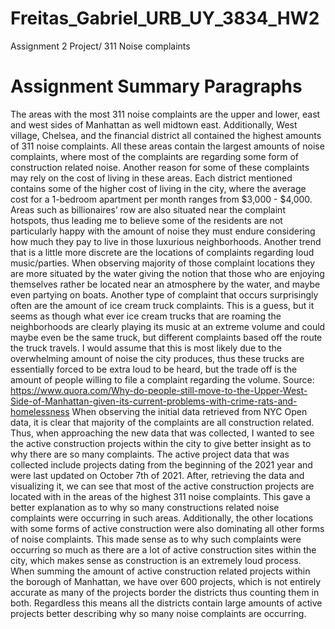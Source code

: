 # Freitas_Gabriel_URB_UY_3834_HW2
Assignment 2 Project/ 311 Noise complaints
# Assignment Summary Paragraphs
The areas with the most 311 noise complaints are the upper and lower, east and west sides of Manhattan as well midtown east. Additionally, West village, Chelsea, and the financial district all contained the highest amounts of 311 noise complaints.  All these areas contain the largest amounts of noise complaints, where most of the complaints are regarding some form of construction related noise. Another reason for some of these complaints may rely on the cost of living in these areas. Each district mentioned contains some of the higher cost of living in the city, where the average cost for a 1-bedroom apartment per month ranges from $3,000 - $4,000. Areas such as billionaires’ row are also situated near the complaint hotspots, thus leading me to believe some of the residents are not particularly happy with the amount of noise they must endure considering how much they pay to live in those luxurious neighborhoods. Another trend that is a little more discrete are the locations of complaints regarding loud music/parties. When observing majority of those complaint locations they are more situated by the water giving the notion that those who are enjoying themselves rather be located near an atmosphere by the water, and maybe even partying on boats. Another type of complaint that occurs surprisingly often are the amount of ice cream truck complaints. This is a guess, but it seems as though what ever ice cream trucks that are roaming the neighborhoods are clearly playing its music at an extreme volume and could maybe even be the same truck, but different complaints based off the route the truck travels. I would assume that this is most likely due to the overwhelming amount of noise the city produces, thus these trucks are essentially forced to be extra loud to be heard, but the trade off is the amount of people willing to file a complaint regarding the volume. Source: https://www.quora.com/Why-do-people-still-move-to-the-Upper-West-Side-of-Manhattan-given-its-current-problems-with-crime-rats-and-homelessness
When observing the initial data retrieved from NYC Open data, it is clear that majority of the complaints are all construction related. Thus, when approaching the new data that was collected, I wanted to see the active construction projects within the city to give better insight as to why there are so many complaints. The active project data that was collected include projects dating from the beginning of the 2021 year and were last updated on October 7th of 2021. After, retrieving the data and visualizing it, we can see that most of the active construction projects are located with in the areas of the highest 311 noise complaints. This gave a better explanation as to why so many constructions related noise complaints were occurring in such areas. Additionally, the other locations with some forms of active construction were also dominating all other forms of noise complaints. This made sense as to why such complaints were occurring so much as there are a lot of active construction sites within the city, which makes sense as construction is an extremely loud process. When summing the amount of active construction related projects within the borough of Manhattan, we have over 600 projects, which is not entirely accurate as many of the projects border the districts thus counting them in both. Regardless this means all the districts contain large amounts of active projects better describing why so many noise complaints are occurring. 
